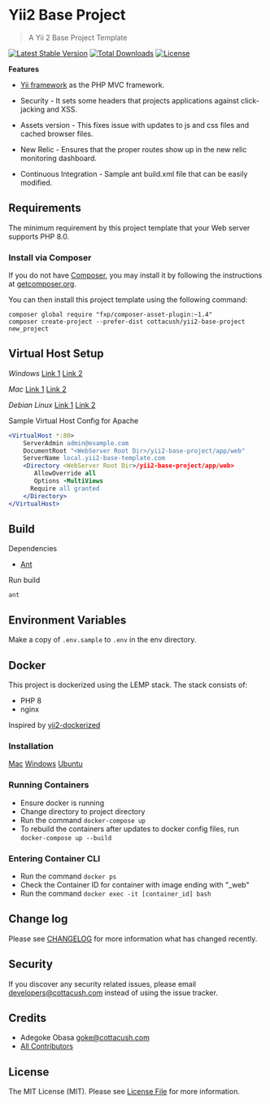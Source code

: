 #  Yii2 Base Project
> A Yii 2 Base Project Template

[![Latest Stable Version](https://poser.pugx.org/cottacush/yii2-base-project/v/stable)](https://packagist.org/packages/cottacush/yii2-base-project)
[![Total Downloads](https://poser.pugx.org/cottacush/yii2-base-project/downloads)](https://packagist.org/packages/cottacush/yii2-base-project)
[![License](https://poser.pugx.org/cottacush/yii2-base-project/license)](https://packagist.org/packages/cottacush/yii2-base-project)

**Features**

- [Yii framework](http://www.yiiframework.com/) as the PHP MVC framework.
 
- Security - It sets some headers that projects applications against click-jacking and XSS.

- Assets version - This fixes issue with updates to js and css files and cached browser files.

- New Relic - Ensures that the proper routes show up in the new relic monitoring dashboard.

- Continuous Integration - Sample ant build.xml file that can be easily modified.

## Requirements

The minimum requirement by this project template that your Web server supports PHP 8.0.

### Install via Composer

If you do not have [Composer](http://getcomposer.org/), you may install it by following the instructions at [getcomposer.org](http://getcomposer.org/doc/00-intro.md#installation-nix).

You can then install this project template using the following command:

~~~
composer global require "fxp/composer-asset-plugin:~1.4"
composer create-project --prefer-dist cottacush/yii2-base-project new_project
~~~

## Virtual Host Setup

*Windows*
[Link 1](http://foundationphp.com/tutorials/apache_vhosts.php)
[Link 2](https://www.kristengrote.com/blog/articles/how-to-set-up-virtual-hosts-using-wamp)

*Mac*
[Link 1](http://coolestguidesontheplanet.com/set-virtual-hosts-apache-mac-osx-10-9-mavericks-osx-10-8-mountain-lion/)
[Link 2](http://coolestguidesontheplanet.com/set-virtual-hosts-apache-mac-osx-10-10-yosemite/)

*Debian Linux*
[Link 1](https://www.digitalocean.com/community/tutorials/how-to-set-up-apache-virtual-hosts-on-ubuntu-14-04-lts)
[Link 2](http://www.unixmen.com/setup-apache-virtual-hosts-on-ubuntu-15-04/)

Sample Virtual Host Config for Apache
```apache
<VirtualHost *:80>
    ServerAdmin admin@example.com
    DocumentRoot "<WebServer Root Dir>/yii2-base-project/app/web"
    ServerName local.yii2-base-template.com
    <Directory <WebServer Root Dir>/yii2-base-project/app/web>
       AllowOverride all
       Options -MultiViews
      Require all granted
    </Directory>
</VirtualHost>
```

## Build

Dependencies 

- [Ant](http://ant.apache.org/) 

Run build
```
ant
```

## Environment Variables
Make a copy of `.env.sample` to `.env` in the env directory.


## Docker

This project is dockerized using the LEMP stack. The stack consists of:
- PHP 8
- nginx

Inspired by [yii2-dockerized](https://github.com/codemix/yii2-dockerized/blob/master/Dockerfile)

### Installation
[Mac](https://www.docker.com/docker-mac)
[Windows](https://www.docker.com/docker-windows)
[Ubuntu](https://www.docker.com/docker-ubuntu)

### Running Containers
- Ensure docker is running
- Change directory to project directory
- Run the command `docker-compose up`
- To rebuild the containers after updates to docker config files, run `docker-compose up --build`

### Entering Container CLI
- Run the command `docker ps`
- Check the Container ID for container with image ending with "_web"
- Run the command `docker exec -it [container_id] bash`

## Change log

Please see [CHANGELOG](CHANGELOG.md) for more information what has changed recently.

## Security

If you discover any security related issues, please email <developers@cottacush.com> instead of using the issue tracker.

## Credits

- Adegoke Obasa <goke@cottacush.com>
- [All Contributors](https://github.com/CottaCush/yii2-base-template/graphs/contributors)

## License

The MIT License (MIT). Please see [License File](LICENSE.md) for more information.